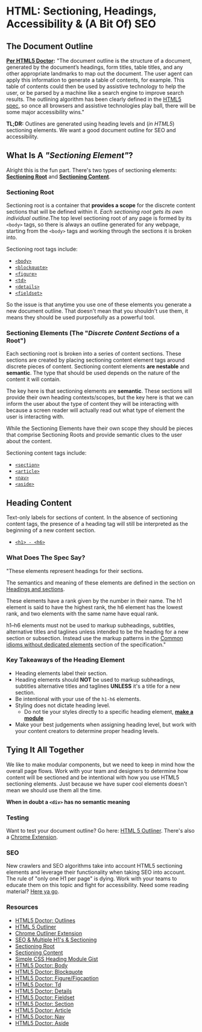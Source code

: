 # HTML: Sectioning, Headings, Accessibility & (A Bit Of) SEO

## The Document Outline

__[Per HTML5 Doctor](http://html5doctor.com/outlines/):__ "The document outline is the structure of a document, generated by the document’s headings, form titles, table titles, and any other appropriate landmarks to map out the document. The user agent can apply this information to generate a table of contents, for example. This table of contents could then be used by assistive technology to help the user, or be parsed by a machine like a search engine to improve search results. The outlining algorithm has been clearly defined in the [HTML5 spec](http://w3c.github.io/html/sections.html#outlines), so once all browsers and assistive technologies play ball, there will be some major accessibility wins."

__TL;DR:__ Outlines are generated using heading levels and (_in HTML5_) sectioning elements. We want a good document outline for SEO and accessibility.



## What Is A _"Sectioning Element"_?

Alright this is the fun part. There's two types of sectioning elements: [__Sectioning Root__](https://www.w3.org/TR/html5/sections.html#sectioning-root) and [__Sectioning Content__](https://www.w3.org/TR/html5/dom.html#sectioning-content-0).


### Sectioning Root

 Sectioning root is a container that __provides a scope__ for the discrete content sections that will be defined within it. _Each sectioning root gets its own individual outline_.The top level sectioning root of any page is formed by its `<body>` tags, so there is always an outline generated for any webpage, starting from the `<body>` tags and working through the sections it is broken into.

 Sectioning root tags include:

- [`<body>`](http://html5doctor.com/element-index/#body)
- [`<blockquote>`](http://html5doctor.com/element-index/#blockquote)
- [`<figure>`](http://html5doctor.com/the-figure-figcaption-elements/)
- [`<td>`](http://html5doctor.com/element-index/#td)
- [`<details>`](http://html5doctor.com/the-details-and-summary-elements/)
- [`<fieldset>`](http://html5doctor.com/element-index/#fieldset)

So the issue is that anytime you use one of these elements you generate a new document outline. That doesn't mean that you shouldn't use them, it means they should be used purposefully as a powerful tool.


### Sectioning Elements (The "_Discrete Content Sections_ of a Root")

Each sectioning root is broken into a series of content sections. These sections are created by placing sectioning content element tags around discrete pieces of content. Sectioning content elements __are nestable__ and __semantic__. The type that should be used depends on the nature of the content it will contain.

The key here is that sectioning elements are __semantic__. These sections will provide their own heading contexts/scopes, but the key here is that we can inform the user about the type of content they will be interacting with because a screen reader will actually read out what type of element the user is interacting with.

While the Sectioning Elements have their own scope they should be pieces that comprise Sectioning Roots and provide semantic clues to the user about the content.

Sectioning content tags include:

- [`<section>`](http://html5doctor.com/the-section-element/)
- [`<article>`](http://html5doctor.com/the-article-element/)
- [`<nav>`](http://html5doctor.com/nav-element/)
- [`<aside>`](http://html5doctor.com/aside-revisited/)


## Heading Content

Text-only labels for sections of content. In the absence of sectioning content tags, the presence of a heading tag will still be interpreted as the beginning of a new content section.

- [`<h1> - <h6>`](http://html5doctor.com/element-index/#h)


### What Does The Spec Say?


"These elements represent headings for their sections.

The semantics and meaning of these elements are defined in the section on [Headings and sections](http://w3c.github.io/html/sections.html#headings-and-sections).

These elements have a rank given by the number in their name. The h1 element is said to have the highest rank, the h6 element has the lowest rank, and two elements with the same name have equal rank.

h1–h6 elements must not be used to markup subheadings, subtitles, alternative titles and taglines unless intended to be the heading for a new section or subsection. Instead use the markup patterns in the [Common idioms without dedicated elements](http://w3c.github.io/html/common-idioms-without-dedicated-elements.html#common-idioms-without-dedicated-elements) section of the specification."


### Key Takeaways of the Heading Element

- Heading elements label their section.
- Heading elements should __NOT__ be used to markup subheadings, subtitles alternative titles and taglines __UNLESS__ it's a title for a new section.
- Be intentional with your use of the `h1-h6` elements.
- Styling does not dictate heading level.
    - Do not tie your styles directly to a specific heading element, [__make a module__](https://gist.github.com/jonwinton/37f8cd0922b7ab6487adb6737debe67c)
- Make your best judgements when assigning heading level, but work with your content creators to determine proper heading levels.


## Tying It All Together

We like to make modular components, but we need to keep in mind how the overall page flows. Work with your team and designers to determine how content will be sectioned and be intentional with how you use HTML5 sectioning elements. Just because we have super cool elements doesn't mean we should use them all the time.

__When in doubt a `<div>` has no semantic meaning__

### Testing

Want to test your document outline? Go here: [HTML 5 Outliner](https://gsnedders.html5.org/outliner/).
There's also a [Chrome Extension](https://chrome.google.com/webstore/detail/html5-outliner/afoibpobokebhgfnknfndkgemglggomo?hl=en).


### SEO

New crawlers and SEO algorithms take into account HTML5 sectioning elements and leverage their functionality when taking SEO into account. The rule of "only one H1 per page" is dying. Work with your teams to educate them on this topic and fight for accessibility. Need some reading material? [Here ya go](http://webdesign.tutsplus.com/articles/the-truth-about-multiple-h1-tags-in-the-html5-era--webdesign-16824).


### Resources

- [HTML5 Doctor: Outlines](http://html5doctor.com/outlines/)
- [HTML 5 Outliner](https://gsnedders.html5.org/outliner/)
- [Chrome Outliner Extension](https://chrome.google.com/webstore/detail/html5-outliner/afoibpobokebhgfnknfndkgemglggomo?hl=en)
- [SEO & Multiple H1's & Sectioning](http://webdesign.tutsplus.com/articles/the-truth-about-multiple-h1-tags-in-the-html5-era--webdesign-16824)
- [Sectioning Root](https://www.w3.org/TR/html5/sections.html#sectioning-root)
- [Sectioning Content](https://www.w3.org/TR/html5/dom.html#sectioning-content-0)
- [Simple CSS Heading Module Gist](https://gist.github.com/jonwinton/37f8cd0922b7ab6487adb6737debe67c)
- [HTML5 Doctor: Body](http://html5doctor.com/element-index/#body)
- [HTML5 Doctor: Blockquote](http://html5doctor.com/element-index/#blockquote)
- [HTML5 Doctor: Figure/Figcaption](http://html5doctor.com/the-figure-figcaption-elements/)
- [HTML5 Doctor: Td](http://html5doctor.com/element-index/#td)
- [HTML5 Doctor: Details](http://html5doctor.com/the-details-and-summary-elements/)
- [HTML5 Doctor: Fieldset](http://html5doctor.com/element-index/#fieldset)
- [HTML5 Doctor: Section](http://html5doctor.com/the-section-element/)
- [HTML5 Doctor: Article](http://html5doctor.com/the-article-element/)
- [HTML5 Doctor: Nav](http://html5doctor.com/nav-element/)
- [HTML5 Doctor: Aside](http://html5doctor.com/aside-revisited/)
